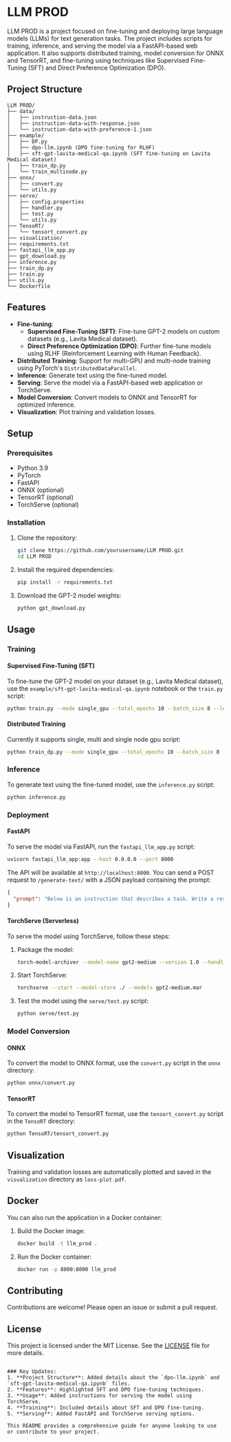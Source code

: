 # LLM PROD

LLM PROD is a project focused on fine-tuning and deploying large language models (LLMs) for text generation tasks. The project includes scripts for training, inference, and serving the model via a FastAPI-based web application. It also supports distributed training, model conversion for ONNX and TensorRT, and fine-tuning using techniques like Supervised Fine-Tuning (SFT) and Direct Preference Optimization (DPO).

## Project Structure

```
LLM PROD/
├── data/
│   ├── instruction-data.json
│   ├── instruction-data-with-response.json
│   └── instruction-data-with-preference-1.json
├── example/
│   ├── DP.py
│   ├── dpo-llm.ipynb (DPO fine-tuning for RLHF)
│   ├── sft-gpt-lavita-medical-qa.ipynb (SFT fine-tuning on Lavita Medical dataset)
│   ├── train_dp.py
│   └── train_multinode.py
├── onnx/
│   ├── convert.py
│   └── utils.py
├── serve/
│   ├── config.properties
│   ├── handler.py
│   ├── test.py
│   └── utils.py
├── TensoRT/
│   └── tensort_convert.py
├── visualization/
├── requirements.txt
├── fastapi_llm_app.py
├── gpt_download.py
├── inference.py
├── train_dp.py
├── train.py
├── utils.py
└── Dockerfile
```

## Features

- **Fine-tuning**:
  - **Supervised Fine-Tuning (SFT)**: Fine-tune GPT-2 models on custom datasets (e.g., Lavita Medical dataset).
  - **Direct Preference Optimization (DPO)**: Further fine-tune models using RLHF (Reinforcement Learning with Human Feedback).
- **Distributed Training**: Support for multi-GPU and multi-node training using PyTorch's `DistributedDataParallel`.
- **Inference**: Generate text using the fine-tuned model.
- **Serving**: Serve the model via a FastAPI-based web application or TorchServe.
- **Model Conversion**: Convert models to ONNX and TensorRT for optimized inference.
- **Visualization**: Plot training and validation losses.

## Setup

### Prerequisites

- Python 3.9
- PyTorch
- FastAPI
- ONNX (optional)
- TensorRT (optional)
- TorchServe (optional)

### Installation

1. Clone the repository:
   ```bash
   git clone https://github.com/yourusername/LLM PROD.git
   cd LLM PROD
   ```

2. Install the required dependencies:
   ```bash
   pip install -r requirements.txt
   ```

3. Download the GPT-2 model weights:
   ```bash
   python gpt_download.py
   ```

## Usage

### Training

#### Supervised Fine-Tuning (SFT)
To fine-tune the GPT-2 model on your dataset (e.g., Lavita Medical dataset), use the `example/sft-gpt-lavita-medical-qa.ipynb` notebook or the `train.py` script:

```bash
python train.py --mode single_gpu --total_epochs 10 --batch_size 8 --learning_rate 5e-5
```

#### Distributed Training 
Currently  it supports single, multi and single node gpu
script:

```bash
python train_dp.py --mode single_gpu --total_epochs 10 --batch_size 8 --learning_rate 5e-5
```

### Inference

To generate text using the fine-tuned model, use the `inference.py` script:

```bash
python inference.py
```

### Deployment

#### FastAPI
To serve the model via FastAPI, run the `fastapi_llm_app.py` script:

```bash
uvicorn fastapi_llm_app:app --host 0.0.0.0 --port 8000
```

The API will be available at `http://localhost:8000`. You can send a POST request to `/generate-text/` with a JSON payload containing the prompt:

```json
{
  "prompt": "Below is an instruction that describes a task. Write a response that appropriately completes the request."
}
```

#### TorchServe (Serverless)
To serve the model using TorchServe, follow these steps:

1. Package the model:
   ```bash
   torch-model-archiver --model-name gpt2-medium --version 1.0 --handler serve/handler.py --export-path ./ --extra-files weights/gpt2-medium355M-sft.pth
   ```

2. Start TorchServe:
   ```bash
   torchserve --start --model-store ./ --models gpt2-medium.mar
   ```

3. Test the model using the `serve/test.py` script:
   ```bash
   python serve/test.py
   ```

### Model Conversion

#### ONNX
To convert the model to ONNX format, use the `convert.py` script in the `onnx` directory:

```bash
python onnx/convert.py
```

#### TensorRT
To convert the model to TensorRT format, use the `tensort_convert.py` script in the `TensoRT` directory:

```bash
python TensoRT/tensort_convert.py
```

## Visualization

Training and validation losses are automatically plotted and saved in the `visualization` directory as `loss-plot.pdf`.

## Docker

You can also run the application in a Docker container:

1. Build the Docker image:
   ```bash
   docker build -t llm_prod .
   ```

2. Run the Docker container:
   ```bash
   docker run -p 8000:8000 llm_prod
   ```

## Contributing

Contributions are welcome! Please open an issue or submit a pull request.

## License

This project is licensed under the MIT License. See the [LICENSE](LICENSE) file for more details.
```

### Key Updates:
1. **Project Structure**: Added details about the `dpo-llm.ipynb` and `sft-gpt-lavita-medical-qa.ipynb` files.
2. **Features**: Highlighted SFT and DPO fine-tuning techniques.
3. **Usage**: Added instructions for serving the model using TorchServe.
4. **Training**: Included details about SFT and DPO fine-tuning.
5. **Serving**: Added FastAPI and TorchServe serving options.

This README provides a comprehensive guide for anyone looking to use or contribute to your project.

